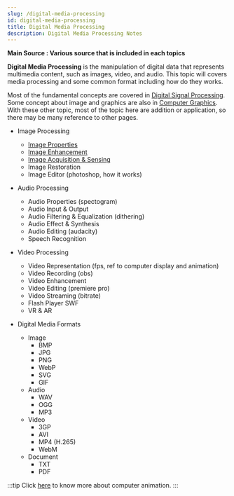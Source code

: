 ```yaml
---
slug: /digital-media-processing
id: digital-media-processing
title: Digital Media Processing
description: Digital Media Processing Notes
---
```


**Main Source : Various source that is included in each topics**

**Digital Media Processing** is the manipulation of digital data that represents multimedia content, such as images, video, and audio. This topic will covers media processing and some common format including how do they works.

Most of the fundamental concepts are covered in [Digital Signal Processing](/digital-signal-processing). Some concept about image and graphics are also in [Computer Graphics](/computer-graphics). With these other topic, most of the topic here are addition or application, so there may be many reference to other pages.

- Image Processing
    - [Image Properties](digital-media-processing/image-properties)
    - [Image Enhancement](digital-media-processing/image-enhancement)
    - [Image Acquisition & Sensing](digital-media-processing/image-acquisition-sensing)
    - Image Restoration
    - Image Editor (photoshop, how it works)

- Audio Processing
    - Audio Properties (spectogram)
    - Audio Input & Output
    - Audio Filtering & Equalization (dithering)
    - Audio Effect & Synthesis
    - Audio Editing (audacity)
    - Speech Recognition

- Video Processing
    - Video Representation (fps, ref to computer display and animation)
    - Video Recording (obs)
    - Video Enhancement
    - Video Editing (premiere pro)
    - Video Streaming (bitrate)
    - Flash Player SWF
    - VR & AR

- Digital Media Formats
    - Image
        - BMP
        - JPG
        - PNG
        - WebP
        - SVG
        - GIF
    - Audio
        - WAV
        - OGG
        - MP3
    - Video
        - 3GP
        - AVI
        - MP4 (H.265)
        - WebM
    - Document
        - TXT
        - PDF

:::tip
Click [here](/computer-graphics/computer-animation) to know more about computer animation.
:::
